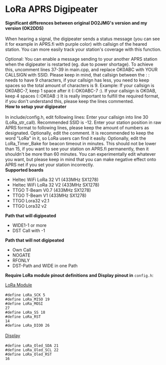 # LoRa APRS Digipeater

<b>Significant differences between original DO2JMG's version and my version (OK2DDS)</b><br><br>
When hearing a signal, the digipeater sends a status message (you can see it for example in APRS.fi with purple color) with callsign of the heared station. You can more easily track your station's coverage with this function.

Optional: You can enable a message sending to your another APRS station when the digipeater is restarted (eg. due to power shortage). To achieve this, uncomment lines 37-39 in main.cpp, and replace OK0ABC with YOUR CALLSIGN with SSID. Please keep in mind, that callsign between the : : needs to have 9 characters, if your callsign has less, you need to keep spaces so the total amount of characters is 9.
Example: If your callsign is OK0ABC-7, keep 1 space after it (::OK0ABC-7 :). If your callsign is OK0AB, keep 4 spaces (::OK0AB    :)
It is really important to fulfill the required format, if you don't understand this, please keep the lines commented.
<br>
<b>How to setup your digipeater</b><br><br>
In include/config.h, edit following lines:
Enter your callsign into line 30 (LoRa_str_call). Recommended SSID is -12.
Enter your station position in raw APRS format to following lines, please keep the amount of numbers as designated.
Optionally, edit the comment. It is recommended to keep the word "LoRa" in it, so LoRa users can find it easily.
Optionally, edit the LoRa_Timer_Bake for beacon timeout in minutes. This should not be lower than 15, if you want to see your station on APRS.fi permanently, then it shouldn't be more than 60 minutes.
You can experimentally edit whatever you want, but please keep in mind that you can make negative effect onto APRS net if you set your station incorrectly.
<br>
<b>Supported boards</b>
- Heltec WiFi LoRa 32 V1 (433MHz SX1278)
- Heltec WiFi LoRa 32 V2 (433MHz SX1278)
- TTGO T-Beam V0.7 (433MHz SX1278)
- TTGO T-Beam V1 (433MHz SX1278)
- TTGO Lora32 v2.1
- TTGO Lora32 v2

<b>Path that will digipeated</b><br>
- WIDE1-1 or more
- DST Call with -1

<b>Path that will not digipeated</b><br>
- Own Call
- NOGATE
- RFONLY
- DST-Path and WIDE in one Path

<b>Require LoRa module pinout definitions and Display pinout in</b> <code>config.h</code>:

<u>LoRa Module</u><br>
<br>
<code>#define LoRa_SCK 5</code><br>
<code>#define LoRa_MISO 19</code><br>
<code>#define LoRa_MOSI 27</code><br>
<code>#define LoRa_SS 18</code><br>
<code>#define LoRa_RST 14</code><br>
<code>#define LoRa_DIO0 26</code><br>
<br>
<u>Display</u><br>
<br>
<code>#define LoRa_Oled_SDA 21</code><br>
<code>#define LoRa_Oled_SCL 22</code><br>
<code>#define LoRa_Oled_RST 16</code><br>
<br>
